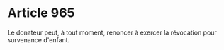 # Article 965

Le donateur peut, à tout moment, renoncer à exercer la révocation pour survenance d'enfant.
